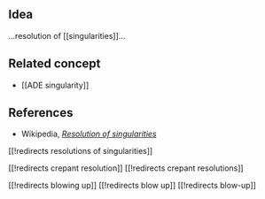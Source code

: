 
## Idea

...resolution of [[singularities]]...

## Related concept

* [[ADE singularity]]

## References

* Wikipedia, _[Resolution of singularities](https://en.wikipedia.org/wiki/Resolution_of_singularities)_


[[!redirects resolutions of singularities]]

[[!redirects crepant resolution]]
[[!redirects crepant resolutions]]

[[!redirects blowing up]]
[[!redirects blow up]]
[[!redirects blow-up]]
